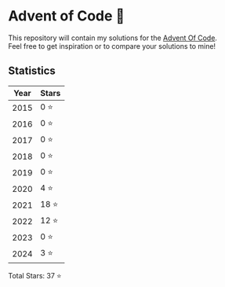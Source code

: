 # Advent of Code 🎄 

This repository will contain my solutions for the [Advent Of Code](https://adventofcode.com).<br>
Feel free to get inspiration or to compare your solutions to mine!

## Statistics
| Year | Stars  |
| ---- | ------ |
| 2015 | 0  ⭐ |
| 2016 | 0  ⭐ |
| 2017 | 0  ⭐ |
| 2018 | 0  ⭐ | 
| 2019 | 0  ⭐ |
| 2020 | 4  ⭐ |
| 2021 | 18 ⭐ |
| 2022 | 12 ⭐ |
| 2023 | 0  ⭐ |
| 2024 | 3  ⭐ |

Total Stars: 37 ⭐


